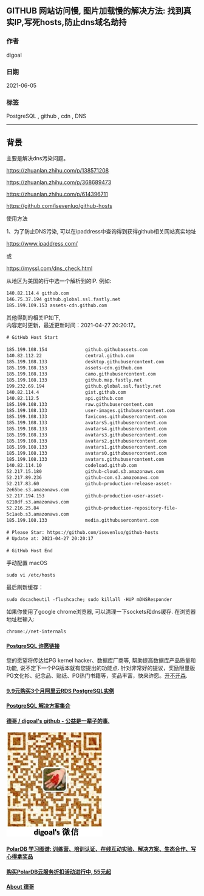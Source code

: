 ## GITHUB 网站访问慢, 图片加载慢的解决方法: 找到真实IP,写死hosts,防止dns域名劫持  
                  
### 作者                  
digoal                  
                  
### 日期                  
2021-06-05                  
                  
### 标签                  
PostgreSQL , github , cdn , DNS            
                  
----                  
                  
## 背景      
主要是解决dns污染问题。   
  
https://zhuanlan.zhihu.com/p/138571208  
  
https://zhuanlan.zhihu.com/p/368689473      
  
https://zhuanlan.zhihu.com/p/614396711  
  
https://github.com/isevenluo/github-hosts  
  
使用方法  
  
1、为了防止DNS污染, 可以在ipaddress中查询得到获得github相关网站真实地址  
  
https://www.ipaddress.com/  
  
或  
  
https://myssl.com/dns_check.html  
  
从地区为美国的行中选一个解析到的IP. 例如:   
  
```  
140.82.114.4 github.com  
146.75.37.194 github.global.ssl.fastly.net  
185.199.109.153 assets-cdn.github.com  
```  
  
其他得到的相关IP如下,    
内容定时更新，最近更新时间：2021-04-27 20:20:17。  
  
```  
# GitHub Host Start  
  
185.199.108.154              github.githubassets.com  
140.82.112.22                central.github.com  
185.199.108.133              desktop.githubusercontent.com  
185.199.108.153              assets-cdn.github.com  
185.199.108.133              camo.githubusercontent.com  
185.199.108.133              github.map.fastly.net  
199.232.69.194               github.global.ssl.fastly.net  
140.82.114.4                 gist.github.com  
140.82.112.5                 api.github.com  
185.199.108.133              raw.githubusercontent.com  
185.199.108.133              user-images.githubusercontent.com  
185.199.108.133              favicons.githubusercontent.com  
185.199.108.133              avatars5.githubusercontent.com  
185.199.108.133              avatars4.githubusercontent.com  
185.199.108.133              avatars3.githubusercontent.com  
185.199.108.133              avatars2.githubusercontent.com  
185.199.108.133              avatars1.githubusercontent.com  
185.199.108.133              avatars0.githubusercontent.com  
185.199.108.133              avatars.githubusercontent.com  
140.82.114.10                codeload.github.com  
52.217.15.180                github-cloud.s3.amazonaws.com  
52.217.89.236                github-com.s3.amazonaws.com  
52.217.83.60                 github-production-release-asset-2e65be.s3.amazonaws.com  
52.217.194.153               github-production-user-asset-6210df.s3.amazonaws.com  
52.216.25.84                 github-production-repository-file-5c1aeb.s3.amazonaws.com  
185.199.108.133              media.githubusercontent.com  
  
# Please Star: https://github.com/isevenluo/github-hosts  
# Update at: 2021-04-27 20:20:17  
  
# GitHub Host End  
```  
  
手动配置 macOS  
  
```  
sudo vi /etc/hosts  
```  
  
最后刷新缓存：  
  
```  
sudo dscacheutil -flushcache; sudo killall -HUP mDNSResponder
```
  
如果你使用了google chrome浏览器, 可以清理一下sockets和dns缓存. 在浏览器地址栏输入:   
```
chrome://net-internals
```
     
  
#### [PostgreSQL 许愿链接](https://github.com/digoal/blog/issues/76 "269ac3d1c492e938c0191101c7238216")
您的愿望将传达给PG kernel hacker、数据库厂商等, 帮助提高数据库产品质量和功能, 说不定下一个PG版本就有您提出的功能点. 针对非常好的提议，奖励限量版PG文化衫、纪念品、贴纸、PG热门书籍等，奖品丰富，快来许愿。[开不开森](https://github.com/digoal/blog/issues/76 "269ac3d1c492e938c0191101c7238216").  
  
  
#### [9.9元购买3个月阿里云RDS PostgreSQL实例](https://www.aliyun.com/database/postgresqlactivity "57258f76c37864c6e6d23383d05714ea")
  
  
#### [PostgreSQL 解决方案集合](https://yq.aliyun.com/topic/118 "40cff096e9ed7122c512b35d8561d9c8")
  
  
#### [德哥 / digoal's github - 公益是一辈子的事.](https://github.com/digoal/blog/blob/master/README.md "22709685feb7cab07d30f30387f0a9ae")
  
  
![digoal's wechat](../pic/digoal_weixin.jpg "f7ad92eeba24523fd47a6e1a0e691b59")
  
  
#### [PolarDB 学习图谱: 训练营、培训认证、在线互动实验、解决方案、生态合作、写心得拿奖品](https://www.aliyun.com/database/openpolardb/activity "8642f60e04ed0c814bf9cb9677976bd4")
  
  
#### [购买PolarDB云服务折扣活动进行中, 55元起](https://www.aliyun.com/activity/new/polardb-yunparter?userCode=bsb3t4al "e0495c413bedacabb75ff1e880be465a")
  
  
#### [About 德哥](https://github.com/digoal/blog/blob/master/me/readme.md "a37735981e7704886ffd590565582dd0")
  
